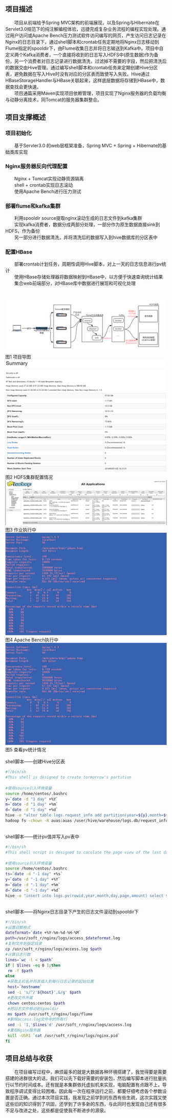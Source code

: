 ## 项目描述
　　项目从前端给予Spring MVC架构的前端展现，以及Spring与Hibernate在Servlet3.0规范下的纯注解编程体验，迅捷完成复杂业务流程的编程实现处理。通过用户访问或Apache Bench压力测试软件访问编写的网页，产生访问日志记录在Nginx的日志目录下，通过shell脚本和crontab任务定期地将Nginx日志移动到Flume指定的spooldir下，由Flume收集日志并将日志输送到Kafka中。项目中自定义两个Kafka消费者，一个直接将收到的日志写入HDFS中(原生数据)作为备份，另一个消费者对日志记录进行数据清洗，过滤掉不需要的字段，然后把清洗后的数据交由Hive管理。通过编写shell脚本和crontab任务来定期创建Hive分区表，避免数据在写入Hive时没有对应的分区表而致使写入失败。Hive通过HBaseStorageHandler与HBase关联起来，这样底层数据将存储到HBase中，数据查找会更快速。<br>
　　项目通篇采用Maven实现项目依赖管理，项目实现了Nginx服务器的负载均衡与动静分离技术，同Tomcat的服务器集群整合。
## 项目支撑概述
### 项目初始化
　　基于Servler3.0 的web层框架准备，Spring MVC + Spring + Hibernate的基础类库实现
### Nginx服务器反向代理配置
　　Nginx + Tomcat实现动静资源隔离<br>
　　shell + crontab实现日志滚动<br>
　　使用Apache Bench进行压力测试
### 部署flume和kafka集群
　　利用spooldir source提取nginx滚动生成的日志文件到kafka集群<br>
　　实现kafka消费者，数据分成两部分处理，一部分作为原生数据直接sink到HDFS，作为备份<br>
　　另一部分进行数据清洗，并将清洗后的数据写入到hive数据库的分区表中
### 配置HBase
　　部署crontab计划任务，周期性调用Hive脚本，对上一天的日志信息进行pv统计<br>
　　使用HBase存储处理器将数据映射到HBase中，以方便于快速查询统计结果<br>
　　集合web前端部分，对HBase库中数据进行展现和可视化处理<br><br>

![image](https://github.com/AlenaRuicheng/mybigdata/blob/master/elements/mybigdata-outline.jpg)
　　　　　　　　　　　　　　　　　　　　　　　　　图1  项目导图<br>
![image](https://github.com/AlenaRuicheng/mybigdata/blob/master/elements/HDFS%20info.png)
　　　　　　　　　　　　　　　　　　　　　　图2  HDFS集群配置情况<br>
![image](https://github.com/AlenaRuicheng/mybigdata/blob/master/elements/job%20info.png)
　　　　　　　　　　　　　　　　　　　　　　　图3  作业执行中<br>
![image](https://github.com/AlenaRuicheng/mybigdata/blob/master/elements/AppcheBench%20executing.png)
　　　　　　　　　　　　　　　　　　　　　图4  Apache Bench执行中<br>
![image](https://github.com/AlenaRuicheng/mybigdata/blob/master/elements/AppcheBench%20executing.png)
　　　　　　　　　　　　　　　　　　　　　　图5  查看pv统计情况<br>
<br>shell脚本——创建Hive分区表
```Bash
#!/bin/sh
#This shell is designed to create tormorrow's partition

#使用source引入环境变量
source /home/centos/.bashrc
y=`date -d "1 day" +%Y`
m=`date -d "1 day" +%m`
d=`date -d "1 day" +%d`
hive -e "alter table logs.request_info add partition(year=${y},month=${m},day=${d})"
hadoop fs -chown -R auas:auas /user/hive/warehouse/logs.db/request_info/year\=${y}
```
<br>shell脚本——统计pv值并写入pv表中
```Bash
#!/bin/sh
#This shell script is designed to caculate the page view of the last day

#使用source引入环境变量
source /home/centos/.bashrc
ts=`date -d "-1 day" +%s`
y=`date -d "-1 day" +%Y`
m=`date -d "-1 day" +%m`
d=`date -d "-1 day" +%d`
hive -e "insert into logs.pv(rowid,year,month,day,page,amount) select ${ts},year,month,day,time_local,count(*) as amount from logs.request_info where year=${y} and month=${m} and day=${d} group by ${ts},year,month,day,time_local"
```
<br>shell脚本——将Nginx日志目录下产生的日志文件滚动到spooldir下
```Bash
#!/bin/sh
#设置日期格式
dateformat=`date +%Y-%m-%d-%H-%M`
path=/usr/soft_r/nginx/logs/access_$dateformat.log
#复制文件到指定目录
cp /usr/soft_r/nginx/logs/access.log $path
#计算日志行数
lines=`wc -l < $path`
if [ $lines -eq 0 ];then
 rm -f $path
else
 #获取主机名并将其插入到每行日志记录的起始位置
 host=`hostname`
 sed -i 's/^/'${host}',&/g' $path
 #更改文件所属
 chown centos:centos $path
 #把日志文件移动到spooldir
 mv $path /usr/soft_r/nginx/logs/flume
 #删除access.log文件中的所有行
 sed -i '1,'$lines'd' /usr/soft_r/nginx/logs/access.log
 #重启Nginx服务器
 kill -USR1 `cat /usr/soft_r/nginx/logs/nginx.pid`
fi
```
## 项目总结与收获
　　在项目编写过程中，麻烦最多的就是大数据各种环境搭建了，我觉得要是需要搭建的进群很大的话，我们可以先下载好需要的安装包，然后编写脚本进行批量执行以节约时间成本。还有就是本集群依托虚拟机来实现，电脑配置有点跟不上，导致程序调试变得比较困难。因此每一次在程序运行之前，都要仔细考虑各个参数设置是否正确。通过本次项目实践，我发现之前学到的东西有些生疏，这次实践又使这些旧的知识得到了巩固，还学到了许多新的东西，与此同时也发现自己还有很多不足与改进之处，这些都是促使我不断进步的源泉。
